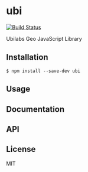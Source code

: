 # ubi

[![Build Status](https://secure.travis-ci.org/ubilabs/ubi.js.png?branch=master)](http://travis-ci.org/ubilabs/ubi.js)

Ubilabs Geo JavaScript Library

## Installation

```
$ npm install --save-dev ubi
```

## Usage

## Documentation

## API

## License

MIT

